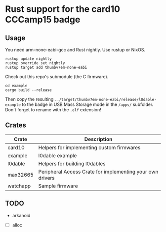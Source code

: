 # Rust support for the card10 CCCamp15 badge

## Usage

You need arm-none-eabi-gcc and Rust nightly. Use rustup or NixOS.

```shell
rustup update nightly
rustup override set nightly
rustup target add thumbv7em-none-eabi
```

Check out this repo's submodule (the C firmware).

```shell
cd example
cargo build --release
```

Then copy the resulting
`../target/thumbv7em-none-eabi/release/l0dable-example` to the badge
in USB Mass Storage mode in the `/apps/` subfolder. Don't forget to
rename with the `.elf` extension!

## Crates

| Crate    | Description                                               |
| ----     | ---                                                       |
| card10   | Helpers for implementing custom firmwares                 |
| example  | l0dable example                                           |
| l0dable  | Helpers for building l0dables                             |
| max32665 | Peripheral Access Crate for implementing your own drivers |
| watchapp | Sample firmware                                           |

## TODO

- arkanoid
- [ ] alloc
